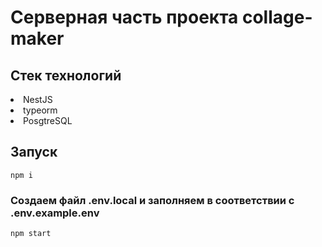 # Серверная часть проекта collage-maker

## Стек технологий

<li>NestJS</li>
<li>typeorm</li>
<li>PosgtreSQL</li>

## Запуск

```console
npm i
```

### Создаем файл .env.local и заполняем в соответствии с .env.example.env

```console
npm start
```

